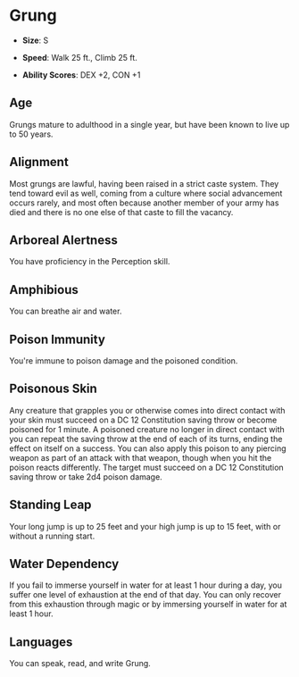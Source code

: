 # Grung


- **Size**: S

- **Speed**: Walk 25 ft., Climb 25 ft.

- **Ability Scores**: DEX +2, CON +1

## Age
Grungs mature to adulthood in a single year, but have been known to live up to 50 years.

## Alignment
Most grungs are lawful, having been raised in a strict caste system. They tend toward evil as well, coming from a culture where social advancement occurs rarely, and most often because another member of your army has died and there is no one else of that caste to fill the vacancy.

## Arboreal Alertness
You have proficiency in the Perception skill.

## Amphibious
You can breathe air and water.

## Poison Immunity
You're immune to poison damage and the poisoned condition.

## Poisonous Skin
Any creature that grapples you or otherwise comes into direct contact with your skin must succeed on a DC 12 Constitution saving throw or become poisoned for 1 minute. A poisoned creature no longer in direct contact with you can repeat the saving throw at the end of each of its turns, ending the effect on itself on a success.
You can also apply this poison to any piercing weapon as part of an attack with that weapon, though when you hit the poison reacts differently. The target must succeed on a DC 12 Constitution saving throw or take 2d4 poison damage.

## Standing Leap
Your long jump is up to 25 feet and your high jump is up to 15 feet, with or without a running start.

## Water Dependency
If you fail to immerse yourself in water for at least 1 hour during a day, you suffer one level of exhaustion at the end of that day. You can only recover from this exhaustion through magic or by immersing yourself in water for at least 1 hour.

## Languages
You can speak, read, and write Grung.